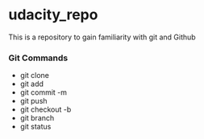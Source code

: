 # udacity_repo
This is a repository to gain familiarity with git and Github

### Git Commands
* git clone
* git add
* git commit -m
* git push
* git checkout -b
* git branch
* git status

